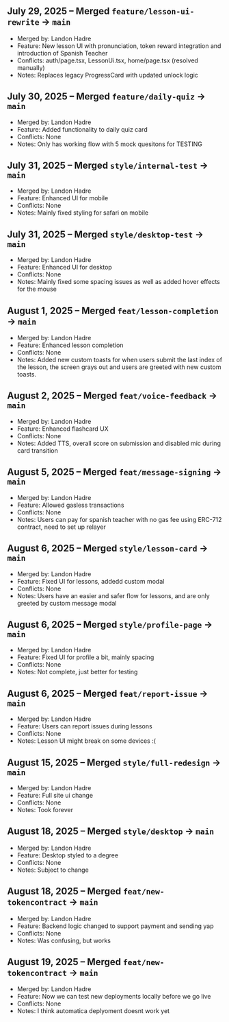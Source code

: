 ## July 29, 2025 – Merged `feature/lesson-ui-rewrite` → `main`

- Merged by: Landon Hadre
- Feature: New lesson UI with pronunciation, token reward integration and introduction of Spanish Teacher
- Conflicts: auth/page.tsx, LessonUi.tsx, home/page.tsx (resolved manually)
- Notes: Replaces legacy ProgressCard with updated unlock logic

## July 30, 2025 – Merged `feature/daily-quiz` → `main`

- Merged by: Landon Hadre
- Feature: Added functionality to daily quiz card
- Conflicts: None
- Notes: Only has working flow with 5 mock quesitons for TESTING

## July 31, 2025 – Merged `style/internal-test` → `main`

- Merged by: Landon Hadre
- Feature: Enhanced UI for mobile
- Conflicts: None
- Notes: Mainly fixed styling for safari on mobile

## July 31, 2025 – Merged `style/desktop-test` → `main`

- Merged by: Landon Hadre
- Feature: Enhanced UI for desktop
- Conflicts: None
- Notes: Mainly fixed some spacing issues as well as added hover effects for the mouse

## August 1, 2025 – Merged `feat/lesson-completion` → `main`

- Merged by: Landon Hadre
- Feature: Enhanced lesson completion
- Conflicts: None
- Notes: Added new custom toasts for when users submit the last index of the lesson, the screen grays out and users are greeted with new custom toasts.

## August 2, 2025 – Merged `feat/voice-feedback` → `main`

- Merged by: Landon Hadre
- Feature: Enhanced flashcard UX
- Conflicts: None
- Notes: Added TTS, overall score on submission and disabled mic during card transition

## August 5, 2025 – Merged `feat/message-signing` → `main`

- Merged by: Landon Hadre
- Feature: Allowed gasless transactions
- Conflicts: None
- Notes: Users can pay for spanish teacher with no gas fee using ERC-712 contract, need to set up relayer

## August 6, 2025 – Merged `style/lesson-card` → `main`

- Merged by: Landon Hadre
- Feature: Fixed UI for lessons, addedd custom modal
- Conflicts: None
- Notes: Users have an easier and safer flow for lessons, and are only greeted by custom message modal

## August 6, 2025 – Merged `style/profile-page` → `main`

- Merged by: Landon Hadre
- Feature: Fixed UI for profile a bit, mainly spacing
- Conflicts: None
- Notes: Not complete, just better for testing

## August 6, 2025 – Merged `feat/report-issue` → `main`

- Merged by: Landon Hadre
- Feature: Users can report issues during lessons
- Conflicts: None
- Notes: Lesson UI might break on some devices :(
## August 15, 2025 – Merged `style/full-redesign` → `main`

- Merged by: Landon Hadre
- Feature: Full site ui change
- Conflicts: None
- Notes: Took forever

## August 18, 2025 – Merged `style/desktop` → `main`

- Merged by: Landon Hadre
- Feature: Desktop styled to a degree
- Conflicts: None
- Notes: Subject to change

## August 18, 2025 – Merged `feat/new-tokencontract` → `main`

- Merged by: Landon Hadre
- Feature: Backend logic changed to support payment and sending yap
- Conflicts: None
- Notes: Was confusing, but works

## August 19, 2025 – Merged `feat/new-tokencontract` → `main`

- Merged by: Landon Hadre
- Feature: Now we can test new deployments locally before we go live
- Conflicts: None
- Notes: I think automatica deplyoment doesnt work yet

